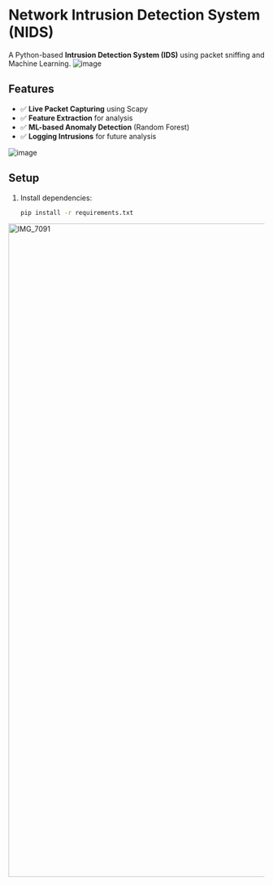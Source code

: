 # Network Intrusion Detection System (NIDS)

A Python-based **Intrusion Detection System (IDS)** using packet sniffing and Machine Learning.
![image](https://github.com/user-attachments/assets/983cf268-38c3-4df1-8572-79f054d2c522)


## Features
- ✅ **Live Packet Capturing** using Scapy
- ✅ **Feature Extraction** for analysis
- ✅ **ML-based Anomaly Detection** (Random Forest)
- ✅ **Logging Intrusions** for future analysis
  
![image](https://github.com/user-attachments/assets/2cf5aac6-d063-45e4-823a-9de99beee5e0)


## Setup
1. Install dependencies:
   ```bash
   pip install -r requirements.txt

<img width="1284" alt="IMG_7091" src="https://github.com/user-attachments/assets/67b0a1bb-1269-4dc0-ae59-52910100d2c7" />

